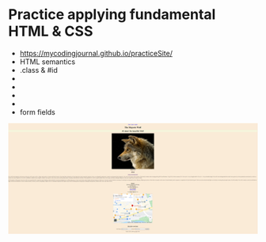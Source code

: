 # Practice applying fundamental HTML & CSS 
- https://mycodingjournal.github.io/practiceSite/
- HTML semantics    
- .class & #id
- <Link > 
- <a >            
- <img >
- <iframes >
- form fields

<img src="./images/practiseSite.PNG">



